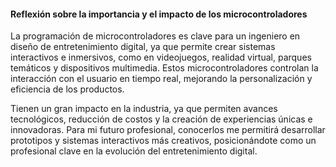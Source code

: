 #### Reflexión sobre la importancia y el impacto de los microcontroladores

La programación de microcontroladores es clave para un ingeniero en diseño de entretenimiento digital, ya que permite crear sistemas interactivos e inmersivos, como en videojuegos, realidad virtual, parques temáticos y dispositivos multimedia. Estos microcontroladores controlan la interacción con el usuario en tiempo real, mejorando la personalización y eficiencia de los productos.

Tienen un gran impacto en la industria, ya que permiten avances tecnológicos, reducción de costos y la creación de experiencias únicas e innovadoras. Para mi futuro profesional, conocerlos me permitirá desarrollar prototipos y sistemas interactivos más creativos, posicionándote como un profesional clave en la evolución del entretenimiento digital.
